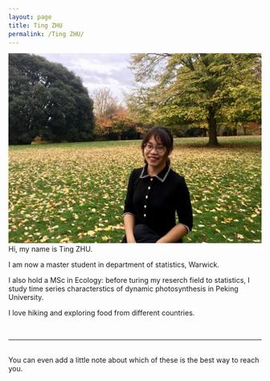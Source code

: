 ```yaml
---
layout: page
title: Ting ZHU
permalink: /Ting ZHU/
---
```


<img class="col one right" src="/img/Ting.jpeg">

<br/>
Hi, my name is Ting ZHU. 

I am now a master student in department of statistics, Warwick. 

I also hold a MSc in Ecology: before turing my reserch field to statistics, I study time series characterstics of dynamic photosynthesis in Peking University. 

I love hiking and exploring food from different countries. 


<br/>
<hr/>
<br/>
<span class="contacticon center">
	<a href="mailto:you@example.com"><i class="fa fa-envelope-square"></i></a>
	<a href="https://github.com" target="_blank"><i class="fa fa-github-square"></i></a>
	<a href="https://www.linkedin.com" target="_blank"><i class="fa fa-linkedin-square"></i></a>
	<a href="http://tumblr.com" target="_blank"><i class="fa fa-tumblr-square"></i></a>
	<a href="https://twitter.com" target="_blank"><i class="fa fa-twitter-square"></i></a>
</span>

<div class="col three caption">
	You can even add a little note about which of these is the best way to reach you.
</div>

